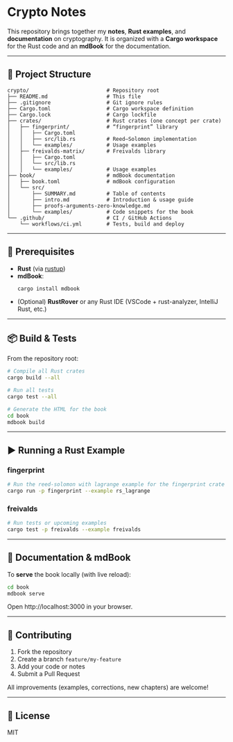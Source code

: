 # Crypto Notes

This repository brings together my **notes**, **Rust examples**, and **documentation** on cryptography. It is organized with a **Cargo workspace** for the Rust code and an **mdBook** for the documentation.

---

## 📂 Project Structure

```plaintext
crypto/                         # Repository root
├── README.md                   # This file
├── .gitignore                  # Git ignore rules
├── Cargo.toml                  # Cargo workspace definition
├── Cargo.lock                  # Cargo lockfile
├── crates/                     # Rust crates (one concept per crate)
│   ├── fingerprint/            # “fingerprint” library
│   │   ├── Cargo.toml
│   │   ├── src/lib.rs          # Reed–Solomon implementation
│   │   └── examples/           # Usage examples
│   ├── freivalds-matrix/       # Freivalds library
│   │   ├── Cargo.toml
│   │   └── src/lib.rs
│   │   └── examples/           # Usage examples
├── book/                       # mdBook documentation
│   ├── book.toml               # mdBook configuration
│   └── src/
│       ├── SUMMARY.md          # Table of contents
│       ├── intro.md            # Introduction & usage guide
│       ├── proofs-arguments-zero-knowledge.md
│       └── examples/           # Code snippets for the book
└── .github/                    # CI / GitHub Actions
    └── workflows/ci.yml        # Tests, build and deploy
```

---

## 🚀 Prerequisites

- **Rust** (via [rustup](https://rustup.rs/))
- **mdBook**:
  ```bash
  cargo install mdbook
  ```
- (Optional) **RustRover** or any Rust IDE (VSCode + rust-analyzer, IntelliJ Rust, etc.)

---

## 📦 Build & Tests

From the repository root:

```bash
# Compile all Rust crates
cargo build --all

# Run all tests
cargo test --all

# Generate the HTML for the book
cd book
mdbook build
```

---

## ▶️ Running a Rust Example

### fingerprint

```bash
# Run the reed-solomon with lagrange example for the fingerprint crate
cargo run -p fingerprint --example rs_lagrange
```

### freivalds

```bash
# Run tests or upcoming examples
cargo test -p freivalds --example freivalds
```

---

## 📖 Documentation & mdBook

To **serve** the book locally (with live reload):

```bash
cd book
mdbook serve
```

Open http://localhost:3000 in your browser.

---

## 🤝 Contributing

1. Fork the repository
2. Create a branch `feature/my-feature`
3. Add your code or notes
4. Submit a Pull Request

All improvements (examples, corrections, new chapters) are welcome!

---

## 📜 License

MIT
